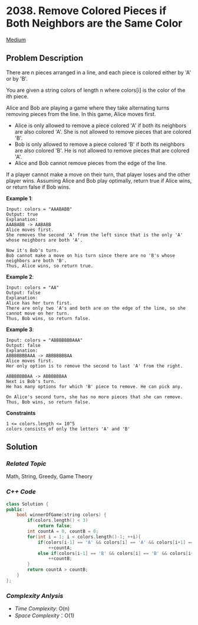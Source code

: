# 2038. Remove Colored Pieces if Both Neighbors are the Same Color
[Medium](https://leetcode.com/problems/remove-colored-pieces-if-both-neighbors-are-the-same-color/description/)


## Problem Description

There are n pieces arranged in a line, and each piece is colored either by 'A' or by 'B'.

You are given a string colors of length n where colors[i] is the color of the ith piece.

Alice and Bob are playing a game where they take alternating turns removing pieces from the line. In this game, Alice moves first.

  - Alice is only allowed to remove a piece colored 'A' if both its neighbors are also colored 'A'. She is not allowed to remove pieces that are colored 'B'.
  - Bob is only allowed to remove a piece colored 'B' if both its neighbors are also colored 'B'. He is not allowed to remove pieces that are colored 'A'.
  - Alice and Bob cannot remove pieces from the edge of the line.

If a player cannot make a move on their turn, that player loses and the other player wins. Assuming Alice and Bob play optimally, return true if Alice wins, or return false if Bob wins.


**Example 1**:
```
Input: colors = "AAABABB"
Output: true
Explanation:
AAABABB -> AABABB
Alice moves first.
She removes the second 'A' from the left since that is the only 'A' whose neighbors are both 'A'.

Now it's Bob's turn.
Bob cannot make a move on his turn since there are no 'B's whose neighbors are both 'B'.
Thus, Alice wins, so return true.
```
**Example 2**:
```
Input: colors = "AA"
Output: false
Explanation:
Alice has her turn first.
There are only two 'A's and both are on the edge of the line, so she cannot move on her turn.
Thus, Bob wins, so return false.
```
**Example 3**:
```
Input: colors = "ABBBBBBBAAA"
Output: false
Explanation:
ABBBBBBBAAA -> ABBBBBBBAA
Alice moves first.
Her only option is to remove the second to last 'A' from the right.

ABBBBBBBAA -> ABBBBBBAA
Next is Bob's turn.
He has many options for which 'B' piece to remove. He can pick any.

On Alice's second turn, she has no more pieces that she can remove.
Thus, Bob wins, so return false.
```

**Constraints**
```
1 <= colors.length <= 10^5
colors consists of only the letters 'A' and 'B'
```

## Solution

### _Related Topic_
   Math, String, Greedy, Game Theory

### _C++ Code_
```cpp
class Solution {
public:
    bool winnerOfGame(string colors) {
        if(colors.length() < 3)
            return false;
        int countA = 0, countB = 0;
        for(int i = 1; i < colors.length()-1; ++i){
            if(colors[i-1] == 'A' && colors[i] == 'A' && colors[i+1] == 'A')
                ++countA;
            else if(colors[i-1] == 'B' && colors[i] == 'B' && colors[i+1] == 'B')
                ++countB; 
        }
        return countA > countB;
    }
};
```

### _Complexity Anlysis_
- _Time Complexity_: O(n)
- _Space Complexity_：O(1)
